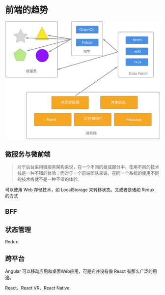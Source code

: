 # 前端的趋势

![未来趋势](../images/future-stacks.png)

## 微服务与微前端

> 对于后台采用微服务架构来说，在一个不同的组成部分中，使用不同的技术栈是一种不错的体验；而对于一个前端团队来说，在同一个系统的使用不同的技术栈就不是一种不错的体验。

可以使用 Web 存储技术，如 LocalStorage 来转移状态。又或者是诸如 Redux 的方式

## BFF

## 状态管理

Redux

## 跨平台

Angular 可以移动应用和桌面Web应用，可是它并没有像 React 有那么广泛的用途。

React、React VR、React Native

